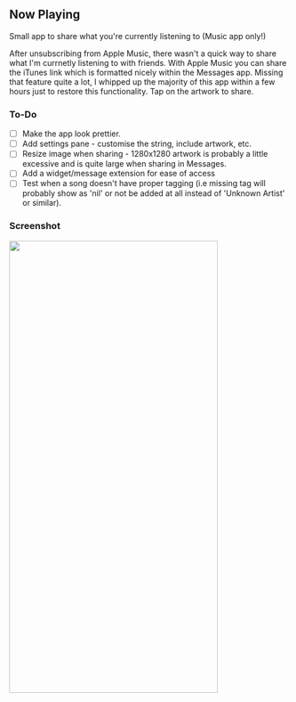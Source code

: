 ## Now Playing
Small app to share what you're currently listening to (Music app only!)

After unsubscribing from Apple Music, there wasn't a quick way to share what I'm currnetly listening to with friends. With Apple Music you can share the iTunes link which is formatted nicely within the Messages app. Missing that feature quite a lot, I whipped up the majority of this app within a few hours just to restore this functionality. Tap on the artwork to share.

### To-Do
- [ ] Make the app look prettier.
- [ ] Add settings pane - customise the string, include artwork, etc.
- [ ] Resize image when sharing - 1280x1280 artwork is probably a little excessive and is quite large when sharing in Messages.
- [ ] Add a widget/message extension for ease of access
- [ ] Test when a song doesn't have proper tagging (i.e missing tag will probably show as 'nil' or not be added at all instead of 'Unknown Artist' or similar).

### Screenshot
<img src="https://raw.githubusercontent.com/greenywd/NowPlaying/master/IMG_4732.png" width="375" height="812">
